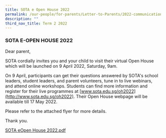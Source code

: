 ```yaml
---
title: SOTA e Open House 2022
permalink: /our-people/for-parents/Letter-to-Parents/2022-communications/Term-2-2022/sota-e-open-house
description: ""
third_nav_title: Term 2 2022
---
```

### SOTA E-OPEN HOUSE 2022

Dear parent,

SOTA cordially invites you and your child to visit their virtual Open House which will be launched on 9 April 2022, Saturday, 9am.

On 9 April, participants can get their questions answered by SOTA's school leaders, student leaders, and parent volunteers, tune in to live webinars, and attend online workshops. Students can find more information and register for their live programmes at [www.sota.edu.sg/oh2022](http://www.sota.edu.sg/oh2022). Their Open House webpage will be available till 17 May 2022.

Please refer to the attached flyer for more details.
  

Thank you.

  
[SOTA eOpen House 2022.pdf](/files/SOTA%20eOpen%20House%202022.pdf)